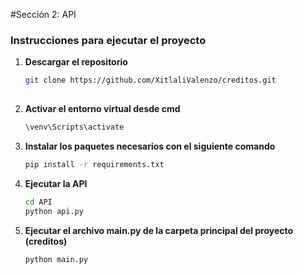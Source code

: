 #Sección 2: API

### Instrucciones para ejecutar el proyecto

1. **Descargar el repositorio**
   ```bash
   git clone https://github.com/XitlaliValenzo/creditos.git
  
2. **Activar el entorno virtual desde cmd**
   ```bash
   \venv\Scripts\activate
   
4. **Instalar los paquetes necesarios con el siguiente comando**
   ```bash
   pip install -r requirements.txt
   
6. **Ejecutar la API**
   ```bash
   cd API
   python api.py
   
8. **Ejecutar el archivo main.py de la carpeta principal del proyecto (creditos)**
   ```bash
   python main.py
